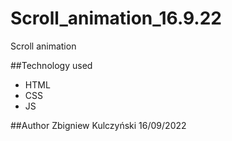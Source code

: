 # Scroll_animation_16.9.22
Scroll animation

##Technology used
- HTML
- CSS
- JS

##Author
Zbigniew Kulczyński 
16/09/2022
                          










                      







